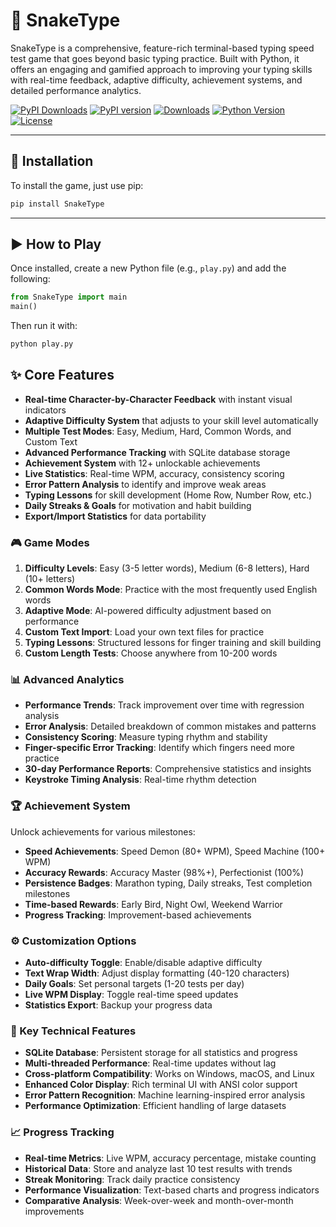 # 🐍 SnakeType
SnakeType is a comprehensive, feature-rich terminal-based typing speed test game that goes beyond basic typing practice. Built with Python, it offers an engaging and gamified approach to improving your typing skills with real-time feedback, adaptive difficulty, achievement systems, and detailed performance analytics.

[![PyPI Downloads](https://static.pepy.tech/badge/SnakeType)](https://pepy.tech/projects/SnakeType)
[![PyPI version](https://img.shields.io/pypi/v/SnakeType.svg)](https://pypi.org/project/SnakeType/)
[![Downloads](https://img.shields.io/pypi/dm/SnakeType.svg)](https://pypi.org/project/SnakeType/)
[![Python Version](https://img.shields.io/pypi/pyversions/SnakeType.svg)](https://pypi.org/project/SnakeType/)
[![License](https://img.shields.io/github/license/Aarav2709/SnakeType)](https://github.com/Aarav2709/SnakeType/blob/main/LICENSE)

---

## 🚀 Installation
To install the game, just use pip:
```bash
pip install SnakeType
```

---

## ▶️ How to Play
Once installed, create a new Python file (e.g., `play.py`) and add the following:
```python
from SnakeType import main
main()
```
Then run it with:
```bash
python play.py
```

## ✨ Core Features
- **Real-time Character-by-Character Feedback** with instant visual indicators
- **Adaptive Difficulty System** that adjusts to your skill level automatically
- **Multiple Test Modes**: Easy, Medium, Hard, Common Words, and Custom Text
- **Advanced Performance Tracking** with SQLite database storage
- **Achievement System** with 12+ unlockable achievements
- **Live Statistics**: Real-time WPM, accuracy, consistency scoring
- **Error Pattern Analysis** to identify and improve weak areas
- **Typing Lessons** for skill development (Home Row, Number Row, etc.)
- **Daily Streaks & Goals** for motivation and habit building
- **Export/Import Statistics** for data portability

### 🎮 Game Modes
1. **Difficulty Levels**: Easy (3-5 letter words), Medium (6-8 letters), Hard (10+ letters)
2. **Common Words Mode**: Practice with the most frequently used English words
3. **Adaptive Mode**: AI-powered difficulty adjustment based on performance
4. **Custom Text Import**: Load your own text files for practice
5. **Typing Lessons**: Structured lessons for finger training and skill building
6. **Custom Length Tests**: Choose anywhere from 10-200 words

### 📊 Advanced Analytics
- **Performance Trends**: Track improvement over time with regression analysis
- **Error Analysis**: Detailed breakdown of common mistakes and patterns
- **Consistency Scoring**: Measure typing rhythm and stability
- **Finger-specific Error Tracking**: Identify which fingers need more practice
- **30-day Performance Reports**: Comprehensive statistics and insights
- **Keystroke Timing Analysis**: Real-time rhythm detection

### 🏆 Achievement System
Unlock achievements for various milestones:
- **Speed Achievements**: Speed Demon (80+ WPM), Speed Machine (100+ WPM)
- **Accuracy Rewards**: Accuracy Master (98%+), Perfectionist (100%)
- **Persistence Badges**: Marathon typing, Daily streaks, Test completion milestones
- **Time-based Rewards**: Early Bird, Night Owl, Weekend Warrior
- **Progress Tracking**: Improvement-based achievements

### ⚙️ Customization Options
- **Auto-difficulty Toggle**: Enable/disable adaptive difficulty
- **Text Wrap Width**: Adjust display formatting (40-120 characters)
- **Daily Goals**: Set personal targets (1-20 tests per day)
- **Live WPM Display**: Toggle real-time speed updates
- **Statistics Export**: Backup your progress data

### 🎯 Key Technical Features
- **SQLite Database**: Persistent storage for all statistics and progress
- **Multi-threaded Performance**: Real-time updates without lag
- **Cross-platform Compatibility**: Works on Windows, macOS, and Linux
- **Enhanced Color Display**: Rich terminal UI with ANSI color support
- **Error Pattern Recognition**: Machine learning-inspired error analysis
- **Performance Optimization**: Efficient handling of large datasets

### 📈 Progress Tracking
- **Real-time Metrics**: Live WPM, accuracy percentage, mistake counting
- **Historical Data**: Store and analyze last 10 test results with trends
- **Streak Monitoring**: Track daily practice consistency
- **Performance Visualization**: Text-based charts and progress indicators
- **Comparative Analysis**: Week-over-week and month-over-month improvements

